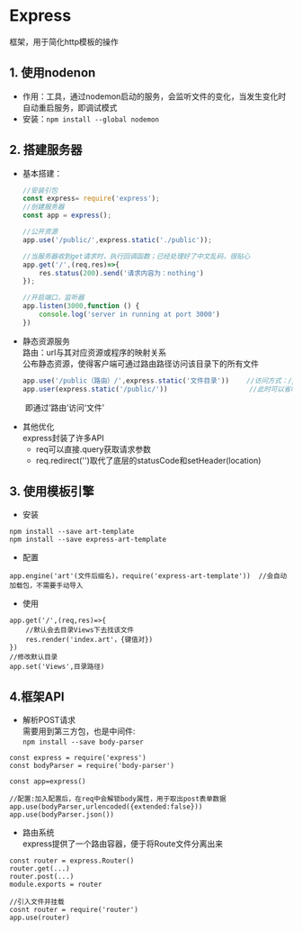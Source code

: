 # Express  
框架，用于简化http模板的操作  
## 1. 使用nodenon  
+ 作用：工具，通过nodemon启动的服务，会监听文件的变化，当发生变化时自动重启服务，即调试模式  
+ 安装：`npm install --global nodemon ` 
## 2. 搭建服务器  
+ 基本搭建：
    ```javascript
    //安装引包
    const express= require('express');
    //创建服务器
    const app = express();
    
    //公开资源
    app.use('/public/',express.static('./public'));
    
    //当服务器收到get请求时，执行回调函数；已经处理好了中文乱码，很贴心
    app.get('/',(req,res)=>{
        res.status(200).send('请求内容为：nothing')
    });
    
    //开启端口，监听器
    app.listen(3000,function () {
        console.log('server in running at port 3000')
    })
    ```  
+ 静态资源服务  
路由：url与其对应资源或程序的映射关系  
公布静态资源，使得客户端可通过路由路径访问该目录下的所有文件  
    ```javascript
    app.use('/public（路由）/',express.static('文件目录')) 　　//访问方式：/public/+文件名；注意文件目录要以启动服务的目录为准
    app.user(express.static('/public/')) 　　　　　　　　　　　 //此时可以省略/public/，直接加具体文件路径访问
    ``` 
　　即通过‘路由’访问‘文件’  
+ 其他优化  
express封装了许多API  
   + req可以直接.query获取请求参数  
   + req.redirect('')取代了底层的statusCode和setHeader(location) 
## 3. 使用模板引擎  
+ 安装  
```
npm install --save art-template
npm install --save express-art-template 
```  
+ 配置  
```
app.engine('art'(文件后缀名)，require('express-art-template'))  //会自动加载包，不需要手动导入
```
+ 使用  
```
app.get('/',(req,res)=>{
    //默认会去目录Views下去找该文件
    res.render('index.art'，{键值对})
})
//修改默认目录
app.set('Views',目录路径)
```  
## 4.框架API  
+ 解析POST请求  
需要用到第三方包，也是中间件:  
`npm install --save body-parser`  
```
const express = require('express')
const bodyParser = require('body-parser')

const app=express()

//配置:加入配置后，在req中会解锁body属性，用于取出post表单数据
app.use(bodyParser,urlencoded({extended:false}))
app.use(bodyParser.json())

```  
+ 路由系统  
express提供了一个路由容器，便于将Route文件分离出来  
```
const router = express.Router()
router.get(...)
router.post(...)
module.exports = router

//引入文件并挂载
cosnt router = require('router')
app.use(router)
```




